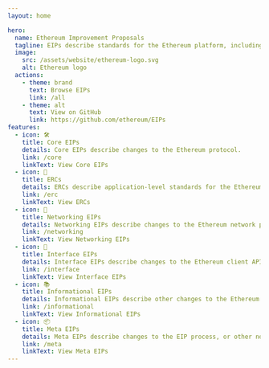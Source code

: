 ```yaml
---
layout: home

hero:
  name: Ethereum Improvement Proposals
  tagline: EIPs describe standards for the Ethereum platform, including core protocol specifications, client APIs, and contract standards.
  image:
    src: /assets/website/ethereum-logo.svg
    alt: Ethereum logo
  actions:
    - theme: brand
      text: Browse EIPs
      link: /all
    - theme: alt
      text: View on GitHub
      link: https://github.com/ethereum/EIPs
features:
  - icon: 🛠️
    title: Core EIPs
    details: Core EIPs describe changes to the Ethereum protocol.
    link: /core
    linkText: View Core EIPs
  - icon: 📝
    title: ERCs
    details: ERCs describe application-level standards for the Ethereum ecosystem.
    link: /erc
    linkText: View ERCs
  - icon: 📡
    title: Networking EIPs
    details: Networking EIPs describe changes to the Ethereum network protocol.
    link: /networking
    linkText: View Networking EIPs
  - icon: 📱
    title: Interface EIPs
    details: Interface EIPs describe changes to the Ethereum client API.
    link: /interface
    linkText: View Interface EIPs
  - icon: 📚
    title: Informational EIPs
    details: Informational EIPs describe other changes to the Ethereum ecosystem.
    link: /informational
    linkText: View Informational EIPs
  - icon: 📦
    title: Meta EIPs
    details: Meta EIPs describe changes to the EIP process, or other non-optional changes.
    link: /meta
    linkText: View Meta EIPs
---
```

